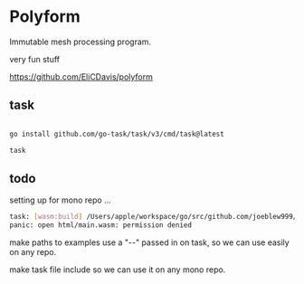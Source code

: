 # Polyform

Immutable mesh processing program.

very fun stuff 

https://github.com/EliCDavis/polyform

## task

```sh

go install github.com/go-task/task/v3/cmd/task@latest

task

``` 

## todo

setting up for mono repo ...

```sh
task: [wasm:build] /Users/apple/workspace/go/src/github.com/joeblew999/pb-stack/mod/3d/polyform/.bin/polywasm build --wasm /Users/apple/workspace/go/src/github.com/joeblew999/pb-stack/mod/3d/polyform/polyform/cmd/polywasm/main.wasm -- out /Users/apple/workspace/go/src/github.com/joeblew999/pb-stack/mod/3d/polyform/out
panic: open html/main.wasm: permission denied
```



make paths to examples use a "--" passed in on task, so we can use easily on any repo.

make task file include so we can use it on any mono repo.


